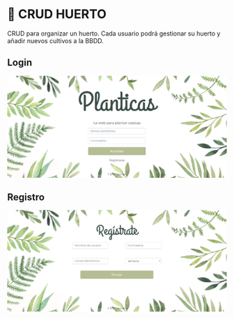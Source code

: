 # :seedling: CRUD HUERTO 
CRUD para organizar un huerto.
Cada usuario podrá gestionar su huerto y añadir nuevos cultivos a la BBDD.  
## Login  
![Login](/img/index.png) 
## Registro 
![Registro](/img/registro.png) 
